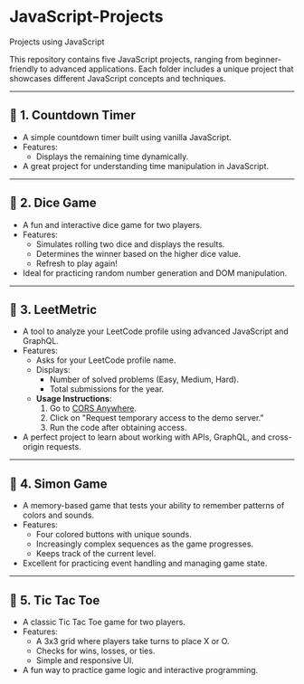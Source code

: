 # JavaScript-Projects
Projects using JavaScript

This repository contains five JavaScript projects, ranging from beginner-friendly to advanced applications. Each folder includes a unique project that showcases different JavaScript concepts and techniques.

---

## 📂 **1. Countdown Timer**
- A simple countdown timer built using vanilla JavaScript.
- Features:
  - Displays the remaining time dynamically.
- A great project for understanding time manipulation in JavaScript.

---

## 📂 **2. Dice Game**
- A fun and interactive dice game for two players.
- Features:
  - Simulates rolling two dice and displays the results.
  - Determines the winner based on the higher dice value.
  - Refresh to play again!
- Ideal for practicing random number generation and DOM manipulation.

---

## 📂 **3. LeetMetric**
- A tool to analyze your LeetCode profile using advanced JavaScript and GraphQL.
- Features:
  - Asks for your LeetCode profile name.
  - Displays:
    - Number of solved problems (Easy, Medium, Hard).
    - Total submissions for the year.
  - **Usage Instructions**:
    1. Go to [CORS Anywhere](https://cors-anywhere.herokuapp.com/).
    2. Click on "Request temporary access to the demo server."
    3. Run the code after obtaining access.
- A perfect project to learn about working with APIs, GraphQL, and cross-origin requests.

---

## 📂 **4. Simon Game**
- A memory-based game that tests your ability to remember patterns of colors and sounds.
- Features:
  - Four colored buttons with unique sounds.
  - Increasingly complex sequences as the game progresses.
  - Keeps track of the current level.
- Excellent for practicing event handling and managing game state.

---

## 📂 **5. Tic Tac Toe**
- A classic Tic Tac Toe game for two players.
- Features:
  - A 3x3 grid where players take turns to place X or O.
  - Checks for wins, losses, or ties.
  - Simple and responsive UI.
- A fun way to practice game logic and interactive programming.
